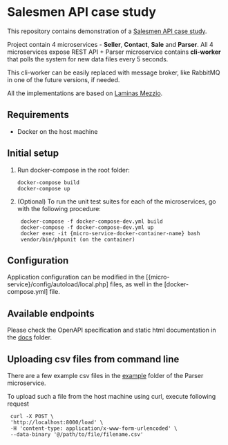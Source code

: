 # Salesmen API case study

This repository contains demonstration of a [Salesmen API case study](https://github.com/AnwaltdeRepo/developer-test). 

Project contain 4 microservices - **Seller**, **Contact**, **Sale** and **Parser**. All 4 microservices expose REST API + Parser microservice contains **cli-worker** that polls the system for new data files every 5 seconds.

This cli-worker can be easily replaced with message broker, like RabbitMQ in one of the future versions, if needed.

All the implementations are based on [Laminas Mezzio](https://docs.mezzio.dev/).

## Requirements

*   Docker on the host machine

## Initial setup

1. Run docker-compose in the root folder:

    ```shell
    docker-compose build
    docker-compose up
    ```
   
2. (Optional) To run the unit test suites for each of the microservices, go with the following procedure:

   ```shell
    docker-compose -f docker-compose-dev.yml build
    docker-compose -f docker-compose-dev.yml up
    docker exec -it {micro-service-docker-container-name} bash
    vendor/bin/phpunit (on the container)
    ```

## Configuration

Application configuration can be modified in the [{micro-service}/config/autoload/local.php] files, as well in the [docker-compose.yml] file.

## Available endpoints

Please check the OpenAPI specification and static html documentation in the [docs](https://github.com/dujche/salesmen-api-case-study/blob/main/docs) folder.

## Uploading csv files from command line

There are a few example csv files in the [example](https://github.com/dujche/salesmen-api-case-study/tree/main/csv-parser/example) folder of the Parser microservice.

To upload such a file from the host machine using curl, execute following request

```shell
 curl -X POST \
 'http://localhost:8000/load' \
 -H 'content-type: application/x-www-form-urlencoded' \
 --data-binary '@/path/to/file/filename.csv'
 ```